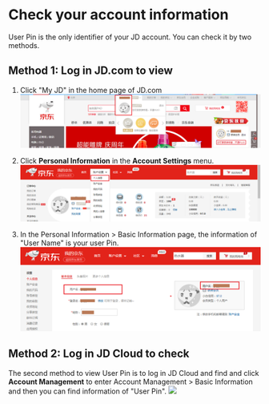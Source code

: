 # Check your account information
User Pin is the only identifier of your JD account. You can check it by two methods.

## Method 1: Log in JD.com to view
1. Click "My JD" in the home page of JD.com
![](../../../image/User/Account-Management/Check-your-account/%E6%88%91%E7%9A%84%E4%BA%AC%E4%B8%9C.png)
2. Click **Personal Information** in the **Account Settings** menu.
![](../../../image/User/Account-Management/Check-your-account/%E8%B4%A6%E6%88%B7%E8%AE%BE%E7%BD%AE.png)

3. In the Personal Information > Basic Information page, the information of "User Name" is your user Pin.
![](../../../image/User/Account-Management/Check-your-account/%E4%B8%AA%E4%BA%BA%E4%BF%A1%E6%81%AF.png)

## Method 2: Log in JD Cloud to check
The second method to view User Pin is to log in JD Cloud and find and click **Account Management** to enter Account Management > Basic Information and then you can find information of "User Pin".
![](https://github.com/jdcloudcom/en/blob/20190319-limeijuan/image/User/Account-Management/Check-your-account/%E4%BA%AC%E4%B8%9C%E4%BA%91%E6%9F%A5%E7%9C%8B%E4%B8%AA%E4%BA%BA%E4%BF%A1%E6%81%AF.png)
